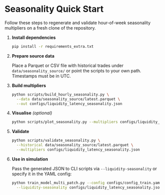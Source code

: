 # Seasonality Quick Start

Follow these steps to regenerate and validate hour-of-week seasonality multipliers on a fresh clone of the repository.

1. **Install dependencies**

   ```bash
   pip install -r requirements_extra.txt
   ```

2. **Prepare source data**

   Place a Parquet or CSV file with historical trades under `data/seasonality_source/` or point the scripts to your own path. Timestamps must be in UTC.

3. **Build multipliers**

   ```bash
   python scripts/build_hourly_seasonality.py \
     --data data/seasonality_source/latest.parquet \
     --out configs/liquidity_latency_seasonality.json
   ```

4. **Visualise** *(optional)*

   ```bash
   python scripts/plot_seasonality.py --multipliers configs/liquidity_latency_seasonality.json
   ```

5. **Validate**

   ```bash
   python scripts/validate_seasonality.py \
     --historical data/seasonality_source/latest.parquet \
     --multipliers configs/liquidity_latency_seasonality.json
   ```

6. **Use in simulation**

   Pass the generated JSON to CLI scripts via `--liquidity-seasonality` or specify it in the YAML config:

   ```bash
   python train_model_multi_patch.py --config configs/config_train.yaml \
     --liquidity-seasonality configs/liquidity_latency_seasonality.json
   ```
